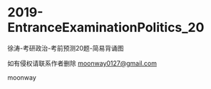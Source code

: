 # 2019-EntranceExaminationPolitics_20
徐涛-考研政治-考前预测20题-简易背诵图 




如有侵权请联系作者删除 
moonway0127@gmail.com


moonway  
